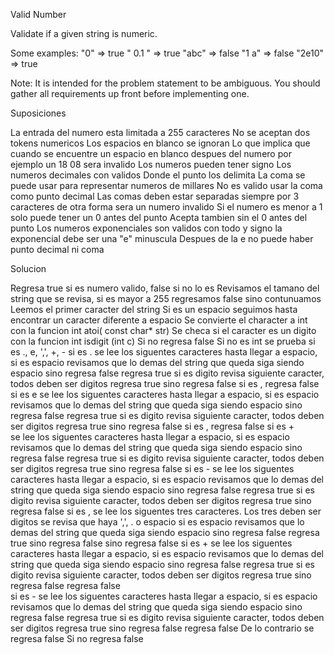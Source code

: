 
Valid Number

Validate if a given string is numeric.

Some examples:
"0" => true
" 0.1 " => true
"abc" => false
"1 a" => false
"2e10" => true

Note: It is intended for the problem statement to be ambiguous. You should gather all requirements up front before implementing one.


Suposiciones

La entrada del numero esta limitada a 255 caracteres
No se aceptan dos tokens numericos
Los espacios en blanco se ignoran
    Lo que implica que cuando se encuentre un espacio en blanco despues del numero por ejemplo un
    18 08 sera invalido
Los numeros pueden tener signo
Los numeros decimales con validos
    Donde el punto los delimita
    La coma se puede usar para representar numeros de millares
        No es valido usar la coma como punto decimal
        Las comas deben estar separadas siempre por 3 caracteres de otra forma sera un numero invalido
    Si el numero es menor a 1 solo puede tener un 0 antes del punto 
        Acepta tambien sin el 0 antes del punto
Los numeros exponenciales son validos con todo y signo
    la exponencial debe ser una "e" minuscula
    Despues de la e no puede haber punto decimal ni coma
    

Solucion

Regresa true si es numero valido, false si no lo es 
Revisamos el tamano del string que se revisa, si es mayor a 255 regresamos false sino contunuamos
    Leemos el primer caracter del string
    Si es un espacio seguimos hasta encontrar un caracter diferente a espacio
        Se convierte el character a int con la funcion int atoi( const char* str)
            Se checa si el caracter es un digito con la funcion int isdigit (int c)
                Si no regresa false
        Si no es int se prueba si es ., e, ',', +, -
            si es .
                se lee los siguentes caracteres hasta llegar a espacio,
                    si es espacio 
                        revisamos que lo demas del string que queda siga siendo espacio
                            sino regresa false
                        regresa true
                    si es digito
                        revisa siguiente caracter, todos deben ser digitos regresa true
                            sino regresa false
                    si es ,
                        regresa false                
            si es e
                se lee los siguentes caracteres hasta llegar a espacio,
                    si es espacio 
                        revisamos que lo demas del string que queda siga siendo espacio
                            sino regresa false
                        regresa true
                    si es digito
                        revisa siguiente caracter, todos deben ser digitos regresa true
                            sino regresa false
                    si es ,
                        regresa false
                    si es +    
                            se lee los siguentes caracteres hasta llegar a espacio,
                        si es espacio 
                            revisamos que lo demas del string que queda siga siendo espacio
                                sino regresa false
                            regresa true
                        si es digito
                            revisa siguiente caracter, todos deben ser digitos regresa true
                                sino regresa false
                    si es -
                            se lee los siguentes caracteres hasta llegar a espacio,
                        si es espacio 
                            revisamos que lo demas del string que queda siga siendo espacio
                                sino regresa false
                            regresa true
                        si es digito
                            revisa siguiente caracter, todos deben ser digitos regresa true
                                sino regresa false
            si es ,
                 se lee los siguentes tres caracteres. Los tres deben ser digitos
                    se revisa que haya ',', . o espacio
                      si es espacio 
                        revisamos que lo demas del string que queda siga siendo espacio
                            sino regresa false
                        regresa true
                    sino regresa false
                 sino regresa false
            si es +
                se lee los siguentes caracteres hasta llegar a espacio,
                    si es espacio 
                        revisamos que lo demas del string que queda siga siendo espacio
                            sino regresa false
                        regresa true
                    si es digito
                        revisa siguiente caracter, todos deben ser digitos regresa true
                            sino regresa false
                regresa false  
            si es -
                se lee los siguentes caracteres hasta llegar a espacio,
                    si es espacio 
                        revisamos que lo demas del string que queda siga siendo espacio
                            sino regresa false
                        regresa true
                    si es digito
                        revisa siguiente caracter, todos deben ser digitos regresa true
                            sino regresa false
                regresa false
        De lo contrario se regresa false
Si no regresa false